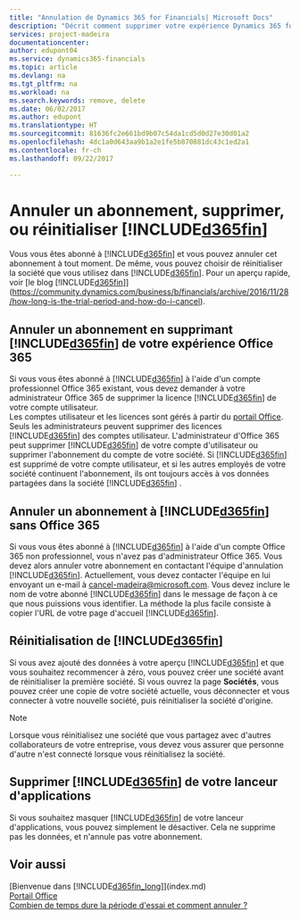 ```yaml
---
title: "Annulation de Dynamics 365 for Financials| Microsoft Docs"
description: "Décrit comment supprimer votre expérience Dynamics 365 for Financials."
services: project-madeira
documentationcenter: 
author: edupont04
ms.service: dynamics365-financials
ms.topic: article
ms.devlang: na
ms.tgt_pltfrm: na
ms.workload: na
ms.search.keywords: remove, delete
ms.date: 06/02/2017
ms.author: edupont
ms.translationtype: HT
ms.sourcegitcommit: 81636fc2e661bd9b07c54da1cd5d0d27e30d01a2
ms.openlocfilehash: 4dc1a0d643aa9b1a2e1fe5b870881dc43c1ed2a1
ms.contentlocale: fr-ch
ms.lasthandoff: 09/22/2017

---
```

# <a name="unsubscribe-remove-or-reset-included365finincludesd365finmdmd"></a>Annuler un abonnement, supprimer, ou réinitialiser [!INCLUDE[d365fin](includes/d365fin_md.md)]
Vous vous êtes abonné à [!INCLUDE[d365fin](includes/d365fin_md.md)] et vous pouvez annuler cet abonnement à tout moment. De même, vous pouvez choisir de réinitialiser la société que vous utilisez dans [!INCLUDE[d365fin](includes/d365fin_md.md)]. Pour un aperçu rapide, voir [le blog [!INCLUDE[d365fin](includes/d365fin_md.md)]](https://community.dynamics.com/business/b/financials/archive/2016/11/28/how-long-is-the-trial-period-and-how-do-i-cancel).  

## <a name="unsubscribing-by-removing-included365finincludesd365finmdmd-from-your-office-365-experience"></a>Annuler un abonnement en supprimant [!INCLUDE[d365fin](includes/d365fin_md.md)] de votre expérience Office 365
Si vous vous êtes abonné à [!INCLUDE[d365fin](includes/d365fin_md.md)] à l'aide d'un compte professionnel Office 365 existant, vous devez demander à votre administrateur Office 365 de supprimer la licence [!INCLUDE[d365fin](includes/d365fin_md.md)] de votre compte utilisateur.  
Les comptes utilisateur et les licences sont gérés à partir du [portail Office](https://portal.office.com). Seuls les administrateurs peuvent supprimer des licences [!INCLUDE[d365fin](includes/d365fin_md.md)] des comptes utilisateur. L'administrateur d'Office 365 peut supprimer [!INCLUDE[d365fin](includes/d365fin_md.md)] de votre compte d'utilisateur ou supprimer l'abonnement du compte de votre société. Si [!INCLUDE[d365fin](includes/d365fin_md.md)] est supprimé de votre compte utilisateur, et si les autres employés de votre société continuent l'abonnement, ils ont toujours accès à vos données partagées dans la société [!INCLUDE[d365fin](includes/d365fin_md.md)] .  

## <a name="unsubscribing-from-included365finincludesd365finmdmd-without-office-365"></a>Annuler un abonnement à [!INCLUDE[d365fin](includes/d365fin_md.md)] sans Office 365
Si vous vous êtes abonné à [!INCLUDE[d365fin](includes/d365fin_md.md)] à l'aide d'un compte Office 365 non professionnel, vous n'avez pas d'administrateur Office 365. Vous devez alors annuler votre abonnement en contactant l'équipe d'annulation [!INCLUDE[d365fin](includes/d365fin_md.md)]. Actuellement, vous devez contacter l'équipe en lui envoyant un e-mail à cancel-madeira@microsoft.com. Vous devez inclure le nom de votre abonné [!INCLUDE[d365fin](includes/d365fin_md.md)] dans le message de façon à ce que nous puissions vous identifier. La méthode la plus facile consiste à copier l'URL de votre page d'accueil [!INCLUDE[d365fin](includes/d365fin_md.md)].  

## <a name="resetting-your-included365finincludesd365finmdmd-experience"></a>Réinitialisation de [!INCLUDE[d365fin](includes/d365fin_md.md)]
Si vous avez ajouté des données à votre aperçu [!INCLUDE[d365fin](includes/d365fin_md.md)] et que vous souhaitez recommencer à zéro, vous pouvez créer une société avant de réinitialiser la première société. Si vous ouvrez la page **Sociétés**, vous pouvez créer une copie de votre société actuelle, vous déconnecter et vous connecter à votre nouvelle société, puis réinitialiser la société d'origine.  
> [!NOTE]  
>   Lorsque vous réinitialisez une société que vous partagez avec d'autres collaborateurs de votre entreprise, vous devez vous assurer que personne d'autre n'est connecté lorsque vous réinitialisez la société.  

## <a name="removing-included365finincludesd365finmdmd-from-your-app-launcher"></a>Supprimer [!INCLUDE[d365fin](includes/d365fin_md.md)] de votre lanceur d'applications
Si vous souhaitez masquer [!INCLUDE[d365fin](includes/d365fin_md.md)] de votre lanceur d'applications, vous pouvez simplement le désactiver. Cela ne supprime pas les données, et n'annule pas votre abonnement.  

## <a name="see-also"></a>Voir aussi
[Bienvenue dans [!INCLUDE[d365fin_long](includes/d365fin_long_md.md)]](index.md)  
[Portail Office](https://portal.office.com)  
[Combien de temps dure la période d'essai et comment annuler ?](https://community.dynamics.com/business/b/financials/archive/2016/11/28/how-long-is-the-trial-period-and-how-do-i-cancel)  

